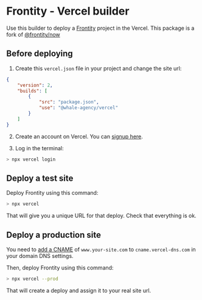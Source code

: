 # Frontity - Vercel builder

Use this builder to deploy a [Frontity](https://frontity.org) project in the Vercel. This package is a fork of [@frontity/now](https://www.npmjs.com/package/@frontity/now)

## Before deploying

1. Create this `vercel.json` file in your project and change the site url:

```json
{
	"version": 2,
	"builds": [
		{
			"src": "package.json",
			"use": "@whale-agency/vercel"
		}
	]
}
```

2. Create an account on Vercel. You can [signup here](https://vercel.com/signup).

3. Log in the terminal:

```bash
> npx vercel login
```

## Deploy a test site

Deploy Frontity using this command:

```bash
> npx vercel
```

That will give you a unique URL for that deploy. Check that everything is ok.

## Deploy a production site

You need to [add a CNAME](https://vercel.com/docs/concepts/projects/custom-domains#option-2:-using-external-nameservers) of `www.your-site.com` to `cname.vercel-dns.com` in your domain DNS settings.

Then, deploy Frontity using this command:

```bash
> npx vercel --prod
```

That will create a deploy and assign it to your real site url.
